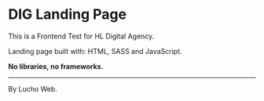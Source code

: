# DIG Landing Page

This is a Frontend Test for HL Digital Agency.

Landing page built with: HTML, SASS and JavaScript.

**No libraries, no frameworks.**

---

By Lucho Web.
